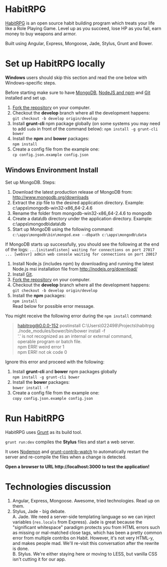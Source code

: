HabitRPG
===============

[HabitRPG](https://habitrpg.com) is an open source habit building program which treats your life like a Role Playing Game. Level up as you succeed, lose HP as you fail, earn money to buy weapons and armor.

Built using Angular, Express, Mongoose, Jade, Stylus, Grunt and Bower.
     
# Set up HabitRPG locally 

**Windows** users should skip this section and read the one below with Windows-specific steps.

Before starting make sure to have [MongoDB](http://www.mongodb.org/), [NodeJS and npm](http://nodejs.org/) and [Git](https://help.github.com/articles/set-up-git) installed and set up.

1. [Fork the repository](https://help.github.com/articles/fork-a-repo) on your computer.  
2. Checkout the **develop** branch where all the development happens:  
`git checkout -b develop origin/develop`  
3. Install **grunt-cli** npm package globally (on some systems you may need to add `sudo` in front of the command below):
`npm install -g grunt-cli bower`  
4. Install the **npm** and **bower** packages:  
`npm install`  
5. Create a config file from the example one:  
`cp config.json.example config.json`  

##  Windows Environment Install  

 Set up MongoDB.  Steps:  
  1.  Download the latest production release of MongoDB from: http://www.mongodb.org/downloads  
  2.  Extract the zip file to the desired application directory.  Example:  c:\apps\mongodb-win32-x86_64-2.4.6  
  3.  Rename the folder from mongodb-win32-x86_64-2.4.6 to mongodb  
  4.  Create a data\db directory under the application directory.  Example:  c:\apps\mongodb\data\db  
  5.  Start up MongoDB using the following command:  
  `c:\apps\mongodb\bin\mongod.exe --dbpath c:\apps\mongodb\data`

If MongoDB starts up successfully, you should see the following at the end of the logs:
`...[initandlisten] waiting for connections on port 27017 ... [websvr] admin web console waiting for connections on port 28017`  
  
1.  Install  Node.js (includes npm) by downloading and running the latest Node.js msi installation file from  http://nodejs.org/download/  
1. Install [Git](https://help.github.com/articles/set-up-git).  
1. [Fork the repository](https://help.github.com/articles/fork-a-repo) on your computer.  
1. Checkout the **develop** branch where all the development happens:  
`git checkout -b develop origin/develop`  
1. Install the **npm** packages:  
`npm install`  
Read below for possible error message.  
  
You might receive the following error during the `npm install` command:  
> habitrpg@0.0.0-152 postinstall C:\Users\022498\Projects\habitrpg  
> ./node_modules/bower/bin/bower install -f  
'.' is not recognized as an internal or external command,  
operable program or batch file.  
npm ERR! weird error 1  
npm ERR! not ok code 0  

Ignore this error and proceed with the following:

1. Install **grunt-cli** and **bower** npm packages globally  
`npm install -g grunt-cli bower`  
1. Install the **bower** packages:  
`bower install -f`  
1. Create a config file from the example one:  
`copy config.json.example config.json`  

# Run HabitRPG  

HabitRPG uses [Grunt](http://gruntjs.com) as its build tool.  

`grunt run:dev` compiles the **Stylus** files and start a web server.  

It uses [Nodemon](https://github.com/remy/nodemon) and [grunt-contrib-watch](https://github.com/gruntjs/grunt-contrib-watch) to automatically restart the server and re-compile the files when a change is detected.

**Open a browser to URL http://localhost:3000 to test the application!**

# Technologies discussion  

1. Angular, Express, Mongoose. Awesome, tried technologies. Read up on them.  
1. Stylus, Jade - big debate.  
  A. Jade. We need a server-side templating language so we can inject variables (`res.locals` from Express). Jade is great
     because the "significant whitespace" paradigm protects you from HTML errors such as missing or mal-matched close tags,
     which has been a pretty common error from multiple contribs on Habit. However, it's not very HTML-y, and makes people mad.
     We'll re-visit this conversation after the rewrite is done.  
  B. Stylus. We're either staying here or moving to LESS, but vanilla CSS isn't cutting it for our app.

